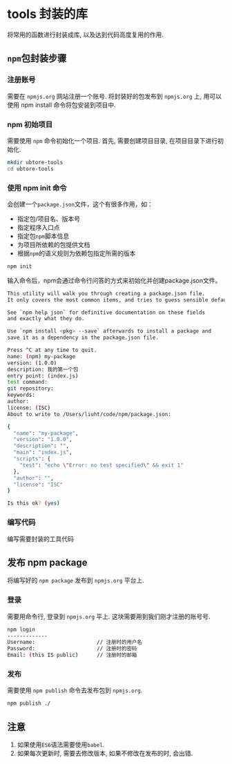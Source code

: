 # tools 封装的库
将常用的函数进行封装成库, 以及达到代码高度复用的作用.


## `npm`包封装步骤

### 注册账号
需要在 `npmjs.org` 网站注册一个账号. 将封装好的包发布到 `npmjs.org` 上, 用可以使用 npm install 命令将包安装到项目中.


### npm 初始项目
需要使用 `npm` 命令初始化一个项目. 首先, 需要创建项目目录, 在项目目录下进行初始化.

```sh
mkdir ubtore-tools
cd ubtore-tools
```

### 使用 npm init 命令

会创建一个`package.json`文件，这个有很多作用，如：

 * 指定包/项目名、版本号
 * 指定程序入口点
 * 指定包`npm`脚本信息
 * 为项目所依赖的包提供文档
 * 根据`npm`的语义规则为依赖包指定所需的版本

```sh
npm init
```

 输入命令后，npm会通过命令行问答的方式来初始化并创建package.json文件。
 ```sh
 This utility will walk you through creating a package.json file.
 It only covers the most common items, and tries to guess sensible defaults.

 See `npm help json` for definitive documentation on these fields
 and exactly what they do.

 Use `npm install <pkg> --save` afterwards to install a package and
 save it as a dependency in the package.json file.

 Press ^C at any time to quit.
 name: (npm) my-package
 version: (1.0.0)
 description: 我的第一个包
 entry point: (index.js)
 test command:
 git repository:
 keywords:
 author:
 license: (ISC)
 About to write to /Users/liuht/code/npm/package.json:

 {
   "name": "my-package",
   "version": "1.0.0",
   "description": "",
   "main": "index.js",
   "scripts": {
     "test": "echo \"Error: no test specified\" && exit 1"
   },
   "author": "",
   "license": "ISC"
 }

 Is this ok? (yes)
 ```



### 编写代码
编写需要封装的工具代码

## 发布 npm package
将编写好的 `npm package` 发布到 `npmjs.org` 平台上.


### 登录
需要用命令行, 登录到 `npmjs.org` 平上. 这块需要用到我们刚才注册的账号号.

```sh
npm login
-------------
Username:                    // 注册时的用户名
Password:                    // 注册时的密码
Email: (this IS public)      // 注册时的邮箱
```


### 发布
需要使用 `npm publish` 命令去发布包到 `npmjs.org`.

```sh
npm publish ./
```


## 注意

 1. 如果使用`ES6`语法需要使用`babel`.
 2. 如果每次更新时, 需要去修改版本, 如果不修改在发布的时, 会出错.
 
